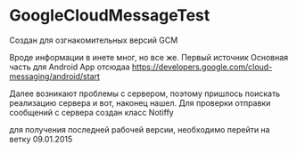 # GoogleCloudMessageTest

Создан для озгнакомительных версий GCM

Вроде информации в инете мног, но все же.
Первый источник
Основная часть для Android App отсюдаа https://developers.google.com/cloud-messaging/android/start

Далее возникают проблемы с сервером, поэтому пришлось поискать реализацию сервера и вот, наконец нашел.
Для проверки отправки сообщений с сервера создан класс Notiffy


для получения последней рабочей версии, необходимо перейти на ветку 09.01.2015

